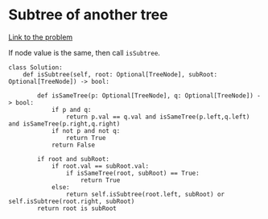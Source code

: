 # Subtree of another tree
[Link to the problem](https://leetcode.com/problems/subtree-of-another-tree/)

If node value is the same, then call `isSubtree`.

```
class Solution:
    def isSubtree(self, root: Optional[TreeNode], subRoot: Optional[TreeNode]) -> bool:
        
        def isSameTree(p: Optional[TreeNode], q: Optional[TreeNode]) -> bool:
            if p and q:
                return p.val == q.val and isSameTree(p.left,q.left) and isSameTree(p.right,q.right)
            if not p and not q:
                return True
            return False
        
        if root and subRoot:
            if root.val == subRoot.val:
                if isSameTree(root, subRoot) == True:
                    return True
            else:
                return self.isSubtree(root.left, subRoot) or self.isSubtree(root.right, subRoot)
        return root is subRoot
```
